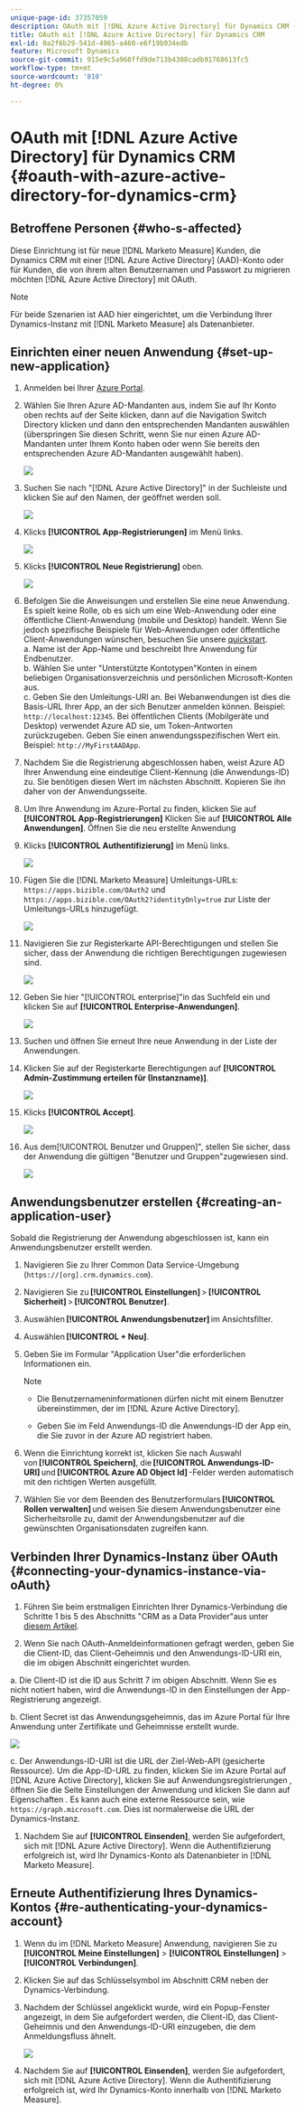 ```yaml
---
unique-page-id: 37357059
description: OAuth mit [!DNL Azure Active Directory] für Dynamics CRM - [!DNL Marketo Measure]
title: OAuth mit [!DNL Azure Active Directory] für Dynamics CRM
exl-id: 0a2f6b29-541d-4965-a460-e6f19b934edb
feature: Microsoft Dynamics
source-git-commit: 915e9c5a968ffd9de713b4308cadb91768613fc5
workflow-type: tm+mt
source-wordcount: '810'
ht-degree: 0%

---
```


# OAuth mit [!DNL Azure Active Directory] für Dynamics CRM {#oauth-with-azure-active-directory-for-dynamics-crm}

## Betroffene Personen {#who-s-affected}

Diese Einrichtung ist für neue [!DNL Marketo Measure] Kunden, die Dynamics CRM mit einer [!DNL Azure Active Directory] (AAD)-Konto oder für Kunden, die von ihrem alten Benutzernamen und Passwort zu migrieren möchten [!DNL Azure Active Directory] mit OAuth.

>[!NOTE]
>
>Für beide Szenarien ist AAD hier eingerichtet, um die Verbindung Ihrer Dynamics-Instanz mit [!DNL Marketo Measure] als Datenanbieter.

## Einrichten einer neuen Anwendung {#set-up-new-application}

1. Anmelden bei Ihrer [Azure Portal](https://portal.azure.com/#home).

1. Wählen Sie Ihren Azure AD-Mandanten aus, indem Sie auf Ihr Konto oben rechts auf der Seite klicken, dann auf die Navigation Switch Directory klicken und dann den entsprechenden Mandanten auswählen (überspringen Sie diesen Schritt, wenn Sie nur einen Azure AD-Mandanten unter Ihrem Konto haben oder wenn Sie bereits den entsprechenden Azure AD-Mandanten ausgewählt haben).

   ![](assets/setup-2.png)

1. Suchen Sie nach &quot;[!DNL Azure Active Directory]&quot; in der Suchleiste und klicken Sie auf den Namen, der geöffnet werden soll.

   ![](assets/setup-3.png)

1. Klicks **[!UICONTROL App-Registrierungen]** im Menü links.

   ![](assets/setup-4.png)

1. Klicks **[!UICONTROL Neue Registrierung]** oben.

   ![](assets/setup-5.png)

1. Befolgen Sie die Anweisungen und erstellen Sie eine neue Anwendung. Es spielt keine Rolle, ob es sich um eine Web-Anwendung oder eine öffentliche Client-Anwendung (mobile und Desktop) handelt. Wenn Sie jedoch spezifische Beispiele für Web-Anwendungen oder öffentliche Client-Anwendungen wünschen, besuchen Sie unsere [quickstart](https://docs.microsoft.com/en-us/azure/active-directory/develop/v1-overview).\
   a. Name ist der App-Name und beschreibt Ihre Anwendung für Endbenutzer.\
   b. Wählen Sie unter &quot;Unterstützte Kontotypen&quot;Konten in einem beliebigen Organisationsverzeichnis und persönlichen Microsoft-Konten aus.\
   c. Geben Sie den Umleitungs-URI an. Bei Webanwendungen ist dies die Basis-URL Ihrer App, an der sich Benutzer anmelden können. Beispiel: `http://localhost:12345`. Bei öffentlichen Clients (Mobilgeräte und Desktop) verwendet Azure AD sie, um Token-Antworten zurückzugeben. Geben Sie einen anwendungsspezifischen Wert ein. Beispiel: `http://MyFirstAADApp`.

1. Nachdem Sie die Registrierung abgeschlossen haben, weist Azure AD Ihrer Anwendung eine eindeutige Client-Kennung (die Anwendungs-ID) zu. Sie benötigen diesen Wert im nächsten Abschnitt. Kopieren Sie ihn daher von der Anwendungsseite.

1. Um Ihre Anwendung im Azure-Portal zu finden, klicken Sie auf **[!UICONTROL App-Registrierungen]** Klicken Sie auf **[!UICONTROL Alle Anwendungen]**. Öffnen Sie die neu erstellte Anwendung

1. Klicks **[!UICONTROL Authentifizierung]** im Menü links.

   ![](assets/setup-9.png)

1. Fügen Sie die [!DNL Marketo Measure] Umleitungs-URLs: `https://apps.bizible.com/OAuth2` und `https://apps.bizible.com/OAuth2?identityOnly=true` zur Liste der Umleitungs-URLs hinzugefügt.

   ![](assets/setup-10.png)

1. Navigieren Sie zur Registerkarte API-Berechtigungen und stellen Sie sicher, dass der Anwendung die richtigen Berechtigungen zugewiesen sind.

   ![](assets/setup-10a.png)

1. Geben Sie hier &quot;[!UICONTROL enterprise]&quot;in das Suchfeld ein und klicken Sie auf **[!UICONTROL Enterprise-Anwendungen]**.

   ![](assets/setup-11.png)

1. Suchen und öffnen Sie erneut Ihre neue Anwendung in der Liste der Anwendungen.

1. Klicken Sie auf der Registerkarte Berechtigungen auf **[!UICONTROL Admin-Zustimmung erteilen für (Instanzname)]**.

   ![](assets/setup-13a.png)

1. Klicks **[!UICONTROL Accept]**.

   ![](assets/setup-13b.png)

1. Aus dem[!UICONTROL Benutzer und Gruppen]&quot;, stellen Sie sicher, dass der Anwendung die gültigen &quot;Benutzer und Gruppen&quot;zugewiesen sind.

   ![](assets/setup-14.png)

## Anwendungsbenutzer erstellen {#creating-an-application-user}

Sobald die Registrierung der Anwendung abgeschlossen ist, kann ein Anwendungsbenutzer erstellt werden.

1. Navigieren Sie zu Ihrer Common Data Service-Umgebung (`https://[org].crm.dynamics.com`).

1. Navigieren Sie zu **[!UICONTROL Einstellungen]** > **[!UICONTROL Sicherheit]** > **[!UICONTROL Benutzer]**.

1. Auswählen **[!UICONTROL Anwendungsbenutzer]** im Ansichtsfilter.

1. Auswählen **[!UICONTROL + Neu]**.

1. Geben Sie im Formular &quot;Application User&quot;die erforderlichen Informationen ein.

   >[!NOTE]
   >
   >* Die Benutzernameninformationen dürfen nicht mit einem Benutzer übereinstimmen, der im [!DNL Azure Active Directory].
   >
   >* Geben Sie im Feld Anwendungs-ID die Anwendungs-ID der App ein, die Sie zuvor in der Azure AD registriert haben.

1. Wenn die Einrichtung korrekt ist, klicken Sie nach Auswahl von **[!UICONTROL Speichern]**, die **[!UICONTROL Anwendungs-ID-URI]** und **[!UICONTROL Azure AD Object Id]** -Felder werden automatisch mit den richtigen Werten ausgefüllt.

1. Wählen Sie vor dem Beenden des Benutzerformulars **[!UICONTROL Rollen verwalten]** und weisen Sie diesem Anwendungsbenutzer eine Sicherheitsrolle zu, damit der Anwendungsbenutzer auf die gewünschten Organisationsdaten zugreifen kann.

## Verbinden Ihrer Dynamics-Instanz über OAuth {#connecting-your-dynamics-instance-via-oAuth}

1. Führen Sie beim erstmaligen Einrichten Ihrer Dynamics-Verbindung die Schritte 1 bis 5 des Abschnitts &quot;CRM as a Data Provider&quot;aus unter [diesem Artikel](/help/marketo-measure-and-dynamics/getting-started-with-marketo-measure-and-dynamics/microsoft-dynamics-crm-installation-guide.md).

1. Wenn Sie nach OAuth-Anmeldeinformationen gefragt werden, geben Sie die Client-ID, das Client-Geheimnis und den Anwendungs-ID-URI ein, die im obigen Abschnitt eingerichtet wurden.

a. Die Client-ID ist die ID aus Schritt 7 im obigen Abschnitt. Wenn Sie es nicht notiert haben, wird die Anwendungs-ID in den Einstellungen der App-Registrierung angezeigt.

b. Client Secret ist das Anwendungsgeheimnis, das im Azure Portal für Ihre Anwendung unter Zertifikate und Geheimnisse erstellt wurde.

![](assets/creating-2e.png)

c. Der Anwendungs-ID-URI ist die URL der Ziel-Web-API (gesicherte Ressource). Um die App-ID-URL zu finden, klicken Sie im Azure Portal auf [!DNL Azure Active Directory], klicken Sie auf Anwendungsregistrierungen , öffnen Sie die Seite Einstellungen der Anwendung und klicken Sie dann auf Eigenschaften . Es kann auch eine externe Ressource sein, wie `https://graph.microsoft.com`. Dies ist normalerweise die URL der Dynamics-Instanz.

1. Nachdem Sie auf **[!UICONTROL Einsenden]**, werden Sie aufgefordert, sich mit [!DNL Azure Active Directory]. Wenn die Authentifizierung erfolgreich ist, wird Ihr Dynamics-Konto als Datenanbieter in [!DNL Marketo Measure].

## Erneute Authentifizierung Ihres Dynamics-Kontos {#re-authenticating-your-dynamics-account}

1. Wenn du im [!DNL Marketo Measure] Anwendung, navigieren Sie zu **[!UICONTROL Meine Einstellungen]** > **[!UICONTROL Einstellungen]** > **[!UICONTROL Verbindungen]**.

1. Klicken Sie auf das Schlüsselsymbol im Abschnitt CRM neben der Dynamics-Verbindung.

1. Nachdem der Schlüssel angeklickt wurde, wird ein Popup-Fenster angezeigt, in dem Sie aufgefordert werden, die Client-ID, das Client-Geheimnis und den Anwendungs-ID-URI einzugeben, die dem Anmeldungsfluss ähnelt.

   ![](assets/re-authenticating-3.png)

1. Nachdem Sie auf **[!UICONTROL Einsenden]**, werden Sie aufgefordert, sich mit [!DNL Azure Active Directory]. Wenn die Authentifizierung erfolgreich ist, wird Ihr Dynamics-Konto innerhalb von [!DNL Marketo Measure].
